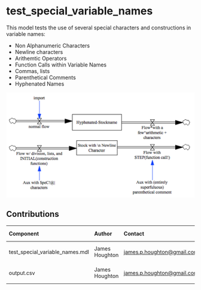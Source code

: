 test_special_variable_names
===========================

This model tests the use of several special characters and constructions in variable names:

- Non Alphanumeric Characters
- Newline characters
- Arithemtic Operators
- Function Calls within Variable Names
- Commas, lists
- Parenthetical Comments
- Hyphenated Names


![Vensim screenshot](vensim_screenshot.png)


Contributions
-------------

| Component                         | Author          | Contact                    | Date    | Software Version        |
|:--------------------------------- |:--------------- |:-------------------------- |:------- |:----------------------- |
| test_special_variable_names.mdl   | James Houghton  | james.p.houghton@gmail.com | 8/30/15 | Vensim DSS 6.3 for Mac  |
| output.csv                        | James Houghton  | james.p.houghton@gmail.com | 8/30/15 | Vensim DSS 6.3 for Mac  |
